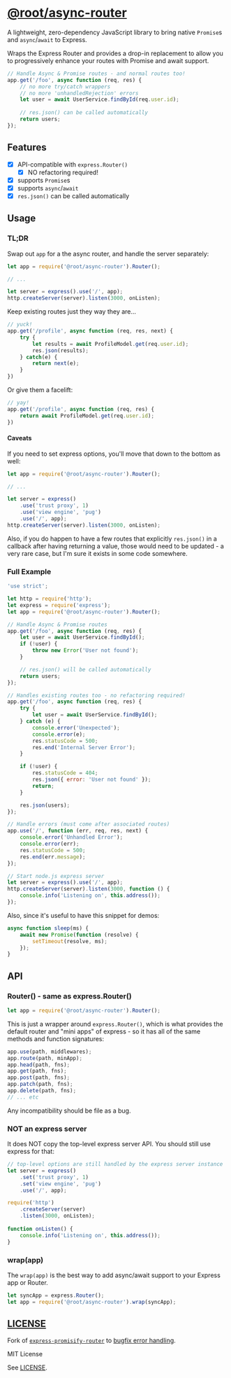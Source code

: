 # [@root/async-router](https://github.com/therootcompany/async-router)

A lightweight, zero-dependency JavaScript library to bring native `Promise`s and
`async`/`await` to Express.

Wraps the Express Router and provides a drop-in replacement to allow you to
progressively enhance your routes with Promise and await support.

```js
// Handle Async & Promise routes - and normal routes too!
app.get('/foo', async function (req, res) {
    // no more try/catch wrappers
    // no more 'unhandledRejection' errors
    let user = await UserService.findById(req.user.id);
    
    // res.json() can be called automatically
    return users;
});
```

## Features

-   [x] API-compatible with `express.Router()`
    -   [x] NO refactoring required!
-   [x] supports `Promise`s
-   [x] supports `async`/`await`
-   [x] `res.json()` can be called automatically

## Usage

### TL;DR

Swap out `app` for a the async router, and handle the server separately:

```js
let app = require('@root/async-router').Router();

// ...

let server = express().use('/', app);
http.createServer(server).listen(3000, onListen);
```

Keep existing routes just they way they are...

```js
// yuck!
app.get('/profile', async function (req, res, next) {
    try {
        let results = await ProfileModel.get(req.user.id);
        res.json(results);
    } catch(e) {
        return next(e);
    }
})
```

Or give them a facelift:

```js
// yay!
app.get('/profile', async function (req, res) {
    return await ProfileModel.get(req.user.id);
})
```

#### Caveats

If you need to set express options, you'll move that down to the bottom as well:

```js
let app = require('@root/async-router').Router();

// ...

let server = express()
    .use('trust proxy', 1)
    .use('view engine', 'pug')
    .use('/', app);
http.createServer(server).listen(3000, onListen);
```

Also, if you do happen to have a few routes that explicitly
`res.json()` in a callback after having returning a value,
those would need to be updated - a very rare case, but I'm
sure it exists in some code somewhere.

### Full Example

```js
'use strict';

let http = require('http');
let express = require('express');
let app = require('@root/async-router').Router();

// Handle Async & Promise routes
app.get('/foo', async function (req, res) {
    let user = await UserService.findById();
    if (!user) {
        throw new Error('User not found');
    }

    // res.json() will be called automatically
    return users;
});

// Handles existing routes too - no refactoring required!
app.get('/foo', async function (req, res) {
    try {
        let user = await UserService.findById();
    } catch (e) {
        console.error('Unexpected');
        console.error(e);
        res.statusCode = 500;
        res.end('Internal Server Error');
    }

    if (!user) {
        res.statusCode = 404;
        res.json({ error: 'User not found' });
        return;
    }

    res.json(users);
});

// Handle errors (must come after associated routes)
app.use('/', function (err, req, res, next) {
    console.error('Unhandled Error');
    console.error(err);
    res.statusCode = 500;
    res.end(err.message);
});

// Start node.js express server
let server = express().use('/', app);
http.createServer(server).listen(3000, function () {
    console.info('Listening on', this.address());
});
```

Also, since it's useful to have this snippet for demos:

```js
async function sleep(ms) {
    await new Promise(function (resolve) {
        setTimeout(resolve, ms);
    });
}
```

## API

### Router() - same as express.Router()

```js
let app = require('@root/async-router').Router();
```

This is just a wrapper around `express.Router()`, which is what provides the
default router and "mini apps" of express - so it has all of the same methods
and function signatures:

```js
app.use(path, middlewares);
app.route(path, minApp);
app.head(path, fns);
app.get(path, fns);
app.post(path, fns);
app.patch(path, fns);
app.delete(path, fns);
// ... etc
```

Any incompatibility should be file as a bug.

### NOT an express server

It does NOT copy the top-level express server API. You should still use express for that:

```js
// top-level options are still handled by the express server instance
let server = express()
    .set('trust proxy', 1)
    .set('view engine', 'pug')
    .use('/', app);

require('http')
    .createServer(server)
    .listen(3000, onListen);
    
function onListen() {
    console.info('Listening on', this.address());
}
```

### wrap(app)

The `wrap(app)` is the best way to add async/await
support to your Express app or Router.

```js
let syncApp = express.Router();
let app = require('@root/async-router').wrap(syncApp);
```

## [LICENSE](/LICENSE)

Fork of [`express-promisify-router`][fork] to [bugfix error handling][fix].

[fork]: https://github.com/michal-choluj/express-promisify-router#readme
[fix]: https://github.com/michal-choluj/express-promisify-router/pull/3

MIT License

See [LICENSE](/LICENSE).
